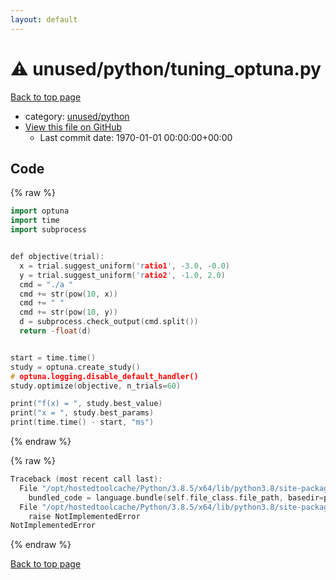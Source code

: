 ```yaml
---
layout: default
---
```


<!-- mathjax config similar to math.stackexchange -->
<script type="text/javascript" async
  src="https://cdnjs.cloudflare.com/ajax/libs/mathjax/2.7.5/MathJax.js?config=TeX-MML-AM_CHTML">
</script>
<script type="text/x-mathjax-config">
  MathJax.Hub.Config({
    TeX: { equationNumbers: { autoNumber: "AMS" }},
    tex2jax: {
      inlineMath: [ ['$','$'] ],
      processEscapes: true
    },
    "HTML-CSS": { matchFontHeight: false },
    displayAlign: "left",
    displayIndent: "2em"
  });
</script>

<script type="text/javascript" src="https://cdnjs.cloudflare.com/ajax/libs/jquery/3.4.1/jquery.min.js"></script>
<script src="https://cdn.jsdelivr.net/npm/jquery-balloon-js@1.1.2/jquery.balloon.min.js" integrity="sha256-ZEYs9VrgAeNuPvs15E39OsyOJaIkXEEt10fzxJ20+2I=" crossorigin="anonymous"></script>
<script type="text/javascript" src="../../../assets/js/copy-button.js"></script>
<link rel="stylesheet" href="../../../assets/css/copy-button.css" />


# :warning: unused/python/tuning_optuna.py

<a href="../../../index.html">Back to top page</a>

* category: <a href="../../../index.html#1fff5e1f009a90e6e1bc2cb52b88bfd3">unused/python</a>
* <a href="{{ site.github.repository_url }}/blob/master/unused/python/tuning_optuna.py">View this file on GitHub</a>
    - Last commit date: 1970-01-01 00:00:00+00:00




## Code

<a id="unbundled"></a>
{% raw %}
```cpp
import optuna
import time
import subprocess


def objective(trial):
  x = trial.suggest_uniform('ratio1', -3.0, -0.0)
  y = trial.suggest_uniform('ratio2', -1.0, 2.0)
  cmd = "./a "
  cmd += str(pow(10, x))
  cmd += " "
  cmd += str(pow(10, y))
  d = subprocess.check_output(cmd.split())
  return -float(d)


start = time.time()
study = optuna.create_study()
# optuna.logging.disable_default_handler()
study.optimize(objective, n_trials=60)

print("f(x) = ", study.best_value)
print("x = ", study.best_params)
print(time.time() - start, "ms")

```
{% endraw %}

<a id="bundled"></a>
{% raw %}
```cpp
Traceback (most recent call last):
  File "/opt/hostedtoolcache/Python/3.8.5/x64/lib/python3.8/site-packages/onlinejudge_verify/docs.py", line 349, in write_contents
    bundled_code = language.bundle(self.file_class.file_path, basedir=pathlib.Path.cwd())
  File "/opt/hostedtoolcache/Python/3.8.5/x64/lib/python3.8/site-packages/onlinejudge_verify/languages/python.py", line 84, in bundle
    raise NotImplementedError
NotImplementedError

```
{% endraw %}

<a href="../../../index.html">Back to top page</a>

